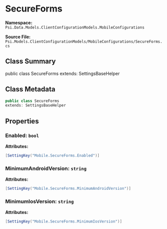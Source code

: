 # SecureForms

**Namespace:** `Psi.Data.Models.ClientConfigurationModels.MobileConfigurations`

**Source File:** `Psi.Models.ClientConfigurationModels/MobileConfigurations/SecureForms.cs`

## Class Summary

public class SecureForms
extends: SettingsBaseHelper

## Class Metadata

```typescript
public class SecureForms
extends: SettingsBaseHelper
```

## Properties

### Enabled: `bool`

**Attributes:**
```csharp
[SettingKey("Mobile.SecureForms.Enabled")]
```

### MinimumAndroidVersion: `string`

**Attributes:**
```csharp
[SettingKey("Mobile.SecureForms.MinimumAndroidVersion")]
```

### MinimumIosVersion: `string`

**Attributes:**
```csharp
[SettingKey("Mobile.SecureForms.MinimumIosVersion")]
```
